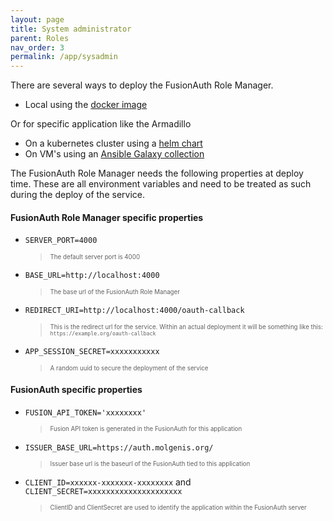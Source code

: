 ```yaml
---
layout: page
title: System administrator
parent: Roles
nav_order: 3
permalink: /app/sysadmin
---
```


There are several ways to deploy the FusionAuth Role Manager.

- Local using the [docker image](https://hub.docker.com/r/molgenis/molgenis-auth)

Or for specific application like the Armadillo
- On a kubernetes cluster using a [helm chart](https://github.com/molgenis/molgenis-ops-helm/tree/master/charts/molgenis-armadillo)
- On VM's using an [Ansible Galaxy collection](https://galaxy.ansible.com/molgenis/armadillo)

The FusionAuth Role Manager needs the following properties at deploy time. These are all environment variables and need to be treated as such during the deploy of the service.

#### FusionAuth Role Manager specific properties
- `SERVER_PORT=4000`
  > <sub><sup>The default server port is 4000</sup></sub>
- `BASE_URL=http://localhost:4000`
  > <sub><sup>The base url of the FusionAuth Role Manager</sup></sub>
- `REDIRECT_URI=http://localhost:4000/oauth-callback`
  > <sub><sup>This is the redirect url for the service. Within an actual deployment it will be something like this: `https://example.org/oauth-callback`</sup></sub>
- `APP_SESSION_SECRET=xxxxxxxxxxx`
  > <sub><sup>A random uuid to secure the deployment of the service</sup></sub>

#### FusionAuth specific properties
- `FUSION_API_TOKEN='xxxxxxxx'`
  > <sub><sup>Fusion API token is generated in the FusionAuth for this application</sup></sub>
- `ISSUER_BASE_URL=https://auth.molgenis.org/`
  > <sub><sup>Issuer base url is the baseurl of the FusionAuth tied to this application</sup></sub>
- `CLIENT_ID=xxxxxx-xxxxxxx-xxxxxxxx` and `CLIENT_SECRET=xxxxxxxxxxxxxxxxxxxxx`
  > <sub><sup>ClientID and ClientSecret are used to identify the application within the FusionAuth server</sup></sub>

